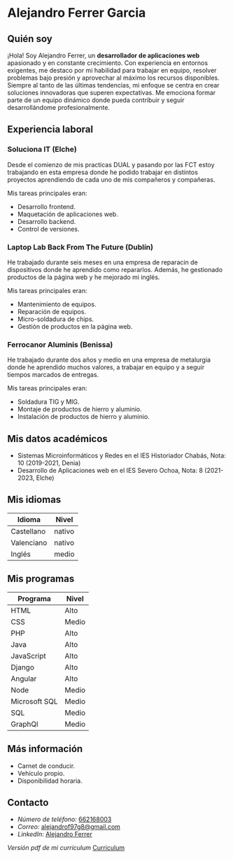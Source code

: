 # Alejandro Ferrer Garcia

## Quién soy

¡Hola! Soy Alejandro Ferrer, un **desarrollador de aplicaciones web** apasionado y en constante crecimiento. Con experiencia en entornos exigentes, me destaco por mi habilidad para trabajar en equipo, resolver problemas bajo presión y aprovechar al máximo los recursos disponibles. Siempre al tanto de las últimas tendencias, mi enfoque se centra en crear soluciones innovadoras que superen expectativas. Me emociona formar parte de un equipo dinámico donde pueda contribuir y seguir desarrollándome profesionalmente.


## Experiencia laboral

### Soluciona IT (Elche)

Desde el comienzo de mis practicas DUAL y pasando por las FCT estoy trabajando en esta empresa donde he podido trabajar en distintos proyectos aprendiendo de cada uno de mis compañeros y compañeras.

Mis tareas principales eran:

* Desarrollo frontend.
* Maquetación de aplicaciones web.
* Desarrollo backend.
* Control de versiones.

### Laptop Lab Back From The Future (Dublín)

He trabajado durante seis meses en una empresa de reparacin de dispositivos donde he aprendido como repararlos. Además, he gestionado productos de la página web y he mejorado mi inglés.

Mis tareas principales eran:

* Mantenimiento de equipos.
* Reparación de equipos.
* Micro-soldadura de chips.
* Gestión de productos en la página web.

### Ferrocanor Aluminis (Benissa)

He trabajado durante dos años y medio en una empresa de metalurgia donde he aprendido muchos valores, a trabajar en equipo y a seguir tiempos marcados de entregas.

Mis tareas principales eran:

* Soldadura TIG y MIG.
* Montaje de productos de hierro y aluminio.
* Instalación de productos de hierro y aluminio.


## Mis datos académicos

* Sistemas Microinformáticos y Redes en el IES Historiador Chabás, Nota: 10 (2019-2021, Denia) 
* Desarrollo de Aplicaciones web en el IES Severo Ochoa, Nota: 8 (2021-2023, Elche)


## Mis idiomas

| Idioma | Nivel |
| --- | --- |
|Castellano| nativo |
| Valenciano| nativo |
|Inglés| medio |


## Mis programas

|Programa|Nivel|
| --- | --- |
|HTML|Alto|
|CSS|Medio|
|PHP|Alto|
|Java|Alto|
|JavaScript|Alto|
|Django|Alto|
|Angular|Alto|
|Node|Medio|
|Microsoft SQL|Medio|
|SQL|Medio|
|GraphQl|Medio|

## Más información

* Carnet de conducir.
* Vehículo propio.
* Disponibilidad horaria.

## Contacto


* *Número de teléfono:* [662168003](tel:+34662168003)
* *Correo:* [alejandrof97g8@gmail.com](mailto:alejandrof97g8@gmail.com)
* *LinkedIn:* [Alejandro Ferrer](https://www.linkedin.com/in/a-ferrer/)


*Versión pdf de mi curriculum* [Curriculum](mi-curriculum.pdf)

